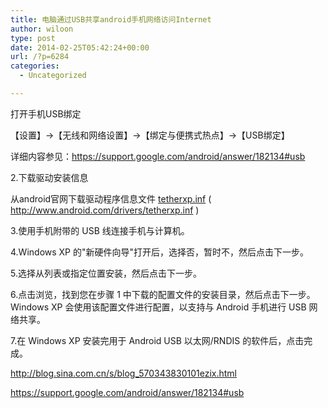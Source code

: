 ```yaml
---
title: 电脑通过USB共享android手机网络访问Internet
author: wiloon
type: post
date: 2014-02-25T05:42:24+00:00
url: /?p=6284
categories:
  - Uncategorized

---
```

打开手机USB绑定

【设置】->【无线和网络设置】->【绑定与便携式热点】->【USB绑定】

详细内容参见：https://support.google.com/android/answer/182134#usb

2.下载驱动安装信息

从android官网下载驱动程序信息文件 <a href="http://www.android.com/drivers/tetherxp.inf" target="_blank">tetherxp.inf</a> ( http://www.android.com/drivers/tetherxp.inf )

3.使用手机附带的 USB 线连接手机与计算机。
  
4.Windows XP 的"新硬件向导"打开后，选择否，暂时不，然后点击下一步。
  
5.选择从列表或指定位置安装，然后点击下一步。
  
6.点击浏览，找到您在步骤 1 中下载的配置文件的安装目录，然后点击下一步。Windows XP 会使用该配置文件进行配置，以支持与 Android 手机进行 USB 网络共享。
  
7.在 Windows XP 安装完用于 Android USB 以太网/RNDIS 的软件后，点击完成。


http://blog.sina.com.cn/s/blog_570343830101ezix.html

https://support.google.com/android/answer/182134#usb